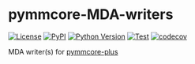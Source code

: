# pymmcore-MDA-writers

[![License](https://img.shields.io/pypi/l/pymmcore-MDA-writers.svg?color=green)](https://github.com/ianhi/pymmcore-MDA-writers/raw/main/LICENSE)
[![PyPI](https://img.shields.io/pypi/v/pymmcore-MDA-writers.svg?color=green)](https://pypi.org/project/pymmcore-MDA-writers)
[![Python Version](https://img.shields.io/pypi/pyversions/pymmcore-MDA-writers.svg?color=green)](https://python.org)
[![Test](https://github.com/ianhi/pymmcore-MDA-writers/actions/workflows/ci.yml/badge.svg)](https://github.com/ianhi/mpl-interactions/actions/)
[![codecov](https://codecov.io/gh/ianhi/pymmcore-MDA-writers/branch/main/graph/badge.svg)](https://codecov.io/gh/ianhi/pymmcore-MDA-writers)

MDA writer(s) for [pymmcore-plus](https://github.com/tlambert03/pymmcore-plus#pymmcore-plus)
